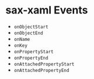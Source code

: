 sax-xaml Events
========

* `onObjectStart`
* `onObjectEnd`
* `onName`
* `onKey`
* `onPropertyStart`
* `onPropertyEnd`
* `onAttachedPropertyStart`
* `onAttachedPropertyEnd`